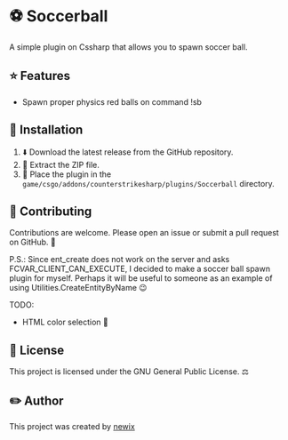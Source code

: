 # ⚽️ Soccerball
A simple plugin on Cssharp that allows you to spawn soccer ball.

## ⭐ Features

- Spawn proper physics red balls on command !sb

## 🔧 Installation

1. ⬇️ Download the latest release from the GitHub repository.
2. 📁 Extract the ZIP file.
3. 📂 Place the plugin in the `game/csgo/addons/counterstrikesharp/plugins/Soccerball` directory.

## 🤝 Contributing

Contributions are welcome. Please open an issue or submit a pull request on GitHub. 👀

P.S.: 
Since ent_create does not work on the server and asks FCVAR_CLIENT_CAN_EXECUTE, I decided to make a soccer ball spawn plugin for myself. Perhaps it will be useful to someone as an example of using Utilities.CreateEntityByName 😉

TODO:
- HTML color selection 🎨

## 📃 License

This project is licensed under the GNU General Public License. ⚖️

## ✏️ Author

This project was created by [newix](https://[github.com/newix1])
